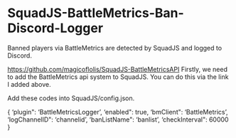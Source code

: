 # SquadJS-BattleMetrics-Ban-Discord-Logger
Banned players via BattleMetrics are detected by SquadJS and logged to Discord.

https://github.com/magicoflolis/SquadJS-BattleMetricsAPI
Firstly, we need to add the BattleMetrics api system to SquadJS. You can do this via the link I added above.

Add these codes into SquadJS/config.json.

{
  ‘plugin": ‘BattleMetricsLogger’,
  ‘enabled": true,
  ‘bmClient": ‘BattleMetrics’,
  ‘logChannelID": ‘channelid’,
  ‘banListName": ‘banlist’,
  ‘checkInterval": 60000
}
